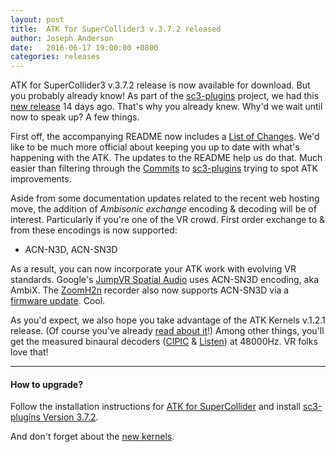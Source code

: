 ```yaml
---
layout: post
title:  ATK for SuperCollider3 v.3.7.2 released
author: Joseph Anderson
date:   2016-06-17 19:00:00 +0800
categories: releases
---
```



ATK for SuperCollider3 v.3.7.2 release is now available for download. But you
probably already know! As part of the
[sc3-plugins](https://github.com/supercollider/sc3-plugins) project, we had this
[new release](https://github.com/supercollider/sc3-plugins/releases) 14 days
ago. That's why you already knew. Why'd we wait until now to speak up? A few
things.

First off, the accompanying README now includes a
[List of Changes](https://github.com/ambisonictoolkit/atk-sc3#list-of-changes).
We'd like to be much more official about keeping you up to date with
what's happening with the ATK. The updates to the README help us do that. Much
easier than filtering through the
[Commits](https://github.com/supercollider/sc3-plugins/commits/master) to
[sc3-plugins](https://github.com/supercollider/sc3-plugins) trying to spot ATK
improvements.

Aside from some documentation updates related to the recent web hosting move,
the addition of _Ambisonic exchange_ encoding & decoding will be of interest.
Particularly if you're one of the VR crowd. First order exchange to & from
these encodings is now supported:

*  ACN-N3D, ACN-SN3D

As a result, you can now incorporate your ATK work with evolving VR standards.
Google's
[JumpVR Spatial Audio](https://support.google.com/jump/answer/6399746?hl=en)
uses ACN-SN3D encoding, aka AmbiX. The
[ZoomH2n](https://www.zoom.co.jp/products/handy-recorder/h2n-handy-recorder)
recorder also now supports ACN-SN3D via a
[firmware update](https://www.zoom.co.jp/H2n-update-v2). Cool.

As you'd expect, we also hope you take advantage of the ATK Kernels v.1.2.1
release. (Of course you've already
[read about it](https://www.ambisonictoolkit.net/releases/2016/06/17/atk-kernels-1.2.1.html)!)
Among other things, you'll get the measured binaural decoders
([CIPIC](http://interface.cipic.ucdavis.edu/sound/hrtf.html) &
[Listen](http://recherche.ircam.fr/equipes/salles/listen/)) at 48000Hz. VR folks
love that!

---

#### How to upgrade? ####

Follow the installation instructions for
[ATK for SuperCollider](/download/supercollider/) and install
[sc3-plugins Version 3.7.2](https://github.com/supercollider/sc3-plugins/releases/tag/Version-3.7.2).

And don't forget about the [new kernels](/download/kernels/).
